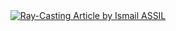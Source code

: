 <div style="display: flex; justify-content: center;">
  <a target="_blank" href="https://github-readme-medium-recent-article.vercel.app/medium/@ismailassil/0"><img src="https://github-readme-medium-recent-article.vercel.app/medium/@ismailassil/0" alt="Ray-Casting Article by Ismail ASSIL">
</div>
